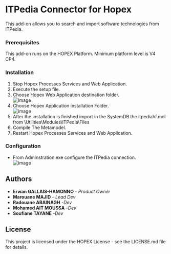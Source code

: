 # ITPedia Connector for Hopex
This add-on allows you to search and import software technologies from ITPedia.

### Prerequisites
This add-on runs on the HOPEX Platform. Minimum platform level is V4 CP4.

### Installation
1. Stop Hopex Processes Services and Web Application.
2. Execute the setup file.
3. Choose Hopex Web Application destination folder.<br />![image](https://user-images.githubusercontent.com/61796830/143587470-b558f5ae-e59e-4a44-9af2-54ce66e675b3.png)
4. Choose Hopex Application installation Folder.<br />![image](https://user-images.githubusercontent.com/61796830/143611209-dfa17a79-9197-410c-9cd6-6e471c9ebcae.png)
5. After the installation is finished import in the SystemDB the itpediahf.mol from <Hopex Application installation>\Utilities\Modules\ITPedia\Files
6. Compile The Metamodel.
7. Restart Hopex Processes Services and Web Application.

### Configuration 
- From Adminstration.exe configure the ITPedia connection.<br />![image](https://user-images.githubusercontent.com/61796830/143613661-ca0f6bd4-aa41-4baf-8181-8b12f0eeb9e1.png)
 
## Authors
* **Erwan GALLAIS-HAMONNO** - *Product Owner*
* **Marouane MAJID** - *Lead Dev* 
* **Radouane ABAINAGH** -*Dev*
* **Mohamed AIT MOUSSA** -*Dev*
* **Soufiane TAYANE** -*Dev*
  
  
## License
This project is licensed under the HOPEX License - see the LICENSE.md file for details.
